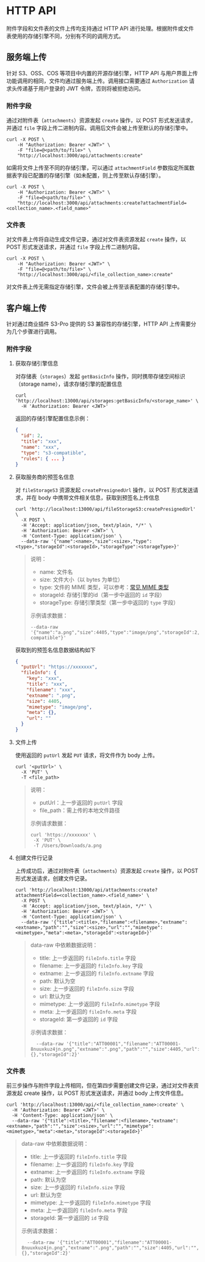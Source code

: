 # HTTP API

附件字段和文件表的文件上传均支持通过 HTTP API 进行处理。根据附件或文件表使用的存储引擎不同，分别有不同的调用方式。

## 服务端上传

针对 S3、OSS、COS 等项目中内置的开源存储引擎，HTTP API 与用户界面上传功能调用的相同，文件均通过服务端上传。调用接口需要通过 `Authorization` 请求头传递基于用户登录的 JWT 令牌，否则将被拒绝访问。

### 附件字段

通过对附件表（`attachments`）资源发起 `create` 操作，以 POST 形式发送请求，并通过 `file` 字段上传二进制内容。调用后文件会被上传至默认的存储引擎中。

```shell
curl -X POST \
    -H "Authorization: Bearer <JWT>" \
    -F "file=@<path/to/file>" \
    "http://localhost:3000/api/attachments:create"
```

如需将文件上传至不同的存储引擎，可以通过 `attachmentField` 参数指定所属数据表字段已配置的存储引擎（如未配置，则上传至默认存储引擎）。

```shell
curl -X POST \
    -H "Authorization: Bearer <JWT>" \
    -F "file=@<path/to/file>" \
    "http://localhost:3000/api/attachments:create?attachmentField=<collection_name>.<field_name>"
```

### 文件表

对文件表上传将自动生成文件记录，通过对文件表资源发起 `create` 操作，以 POST 形式发送请求，并通过 `file` 字段上传二进制内容。

```shell
curl -X POST \
    -H "Authorization: Bearer <JWT>" \
    -F "file=@<path/to/file>" \
    "http://localhost:3000/api/<file_collection_name>:create"
```

对文件表上传无需指定存储引擎，文件会被上传至该表配置的存储引擎中。

## 客户端上传

针对通过商业插件 S3-Pro 提供的 S3 兼容性的存储引擎，HTTP API 上传需要分为几个步骤进行调用。

### 附件字段

1.  获取存储引擎信息

    对存储表（`storages`）发起 `getBasicInfo` 操作，同时携带存储空间标识（storage name），请求存储引擎的配置信息

    ```shell
    curl 'http://localhost:13000/api/storages:getBasicInfo/<storage_name>' \
      -H 'Authorization: Bearer <JWT>'
    ```

    返回的存储引擎配置信息示例：

    ```json
    {
      "id": 2,
      "title": "xxx",
      "name": "xxx",
      "type": "s3-compatible",
      "rules": { ... }
    }
    ```

2.  获取服务商的预签名信息

    对 `fileStorageS3` 资源发起 `createPresignedUrl` 操作，以 POST 形式发送请求，并在 body 中携带文件相关信息，获取到预签名上传信息

    ```shell
    curl 'http://localhost:13000/api/fileStorageS3:createPresignedUrl' \
      -X POST \
      -H 'Accept: application/json, text/plain, */*' \
      -H 'Authorization: Bearer <JWT>' \
      -H 'Content-Type: application/json' \
      --data-raw '{"name":<name>,"size":<size>,"type":<type>,"storageId":<storageId>,"storageType":<storageType>}'
    ```

    > 说明：
    > 
    > * name: 文件名
    > * size: 文件大小（以 bytes 为单位）
    > * type: 文件的 MIME 类型，可以参考：[常见 MIME 类型](https://developer.mozilla.org/zh-CN/docs/Web/HTTP/MIME_types/Common_types)
    > * storageId: 存储引擎的id（第一步中返回的 `id` 字段）
    > * storageType: 存储引擎类型（第一步中返回的 `type` 字段）
    > 
    > 示例请求数据：
    > 
    > ```
    > --data-raw '{"name":"a.png","size":4405,"type":"image/png","storageId":2,"storageType":"s3-compatible"}'
    > ```

    获取到的预签名信息数据结构如下

    ```json
    {
      "putUrl": "https://xxxxxxx",
      "fileInfo": {
        "key": "xxx",
        "title": "xxx",
        "filename": "xxx",
        "extname": ".png",
        "size": 4405,
        "mimetype": "image/png",
        "meta": {},
        "url": ""
      }
    }
    ```

3.  文件上传

    使用返回的 `putUrl` 发起 `PUT` 请求，将文件作为 body 上传。

    ```shell
    curl '<putUrl>' \
      -X 'PUT' \
      -T <file_path>
    ```
    > 说明：
    > * putUrl：上一步返回的 `putUrl` 字段
    > * file_path：需上传的本地文件路径
    > 
    > 示例请求数据：
    > ```
    > curl 'https://xxxxxxx' \
    >  -X 'PUT' \
    >  -T /Users/Downloads/a.png
    > ```

4.  创建文件行记录

    上传成功后，通过对附件表（`attachments`）资源发起 `create` 操作，以 POST 形式发送请求，创建文件记录。

    ```shell
    curl 'http://localhost:13000/api/attachments:create?attachmentField=<collection_name>.<field_name>' \
      -X POST \
      -H 'Accept: application/json, text/plain, */*' \
      -H 'Authorization: Bearer <JWT>' \
      -H 'Content-Type: application/json' \
      --data-raw '{"title":<title>,"filename":<filename>,"extname":<extname>,"path":"","size":<size>,"url":"","mimetype":<mimetype>,"meta":<meta>,"storageId":<storageId>}'
    ```

    > data-raw 中依赖数据说明：
    > * title: 上一步返回的 `fileInfo.title` 字段
    > * filename: 上一步返回的 `fileInfo.key` 字段
    > * extname: 上一步返回的 `fileInfo.extname` 字段
    > * path: 默认为空
    > * size: 上一步返回的 `fileInfo.size` 字段
    > * url: 默认为空
    > * mimetype: 上一步返回的 `fileInfo.mimetype` 字段
    > * meta: 上一步返回的 `fileInfo.meta` 字段
    > * storageId: 第一步返回的 `id` 字段
    > 
    > 示例请求数据：
    > ```
    >   --data-raw '{"title":"ATT00001","filename":"ATT00001-8nuuxkuz4jn.png","extname":".png","path":"","size":4405,"url":"","mimetype":"image/png","meta":{},"storageId":2}'
    > ```

### 文件表

前三步操作与附件字段上传相同，但在第四步需要创建文件记录，通过对文件表资源发起 create 操作，以 POST 形式发送请求，并通过 body 上传文件信息。

```shell
curl 'http://localhost:13000/api/<file_collection_name>:create' \
  -H 'Authorization: Bearer <JWT>' \
  -H 'Content-Type: application/json' \
  --data-raw '{"title":<title>,"filename":<filename>,"extname":<extname>,"path":"","size":<size>,"url":"","mimetype":<mimetype>,"meta":<meta>,"storageId":<storageId>}'
```

> data-raw 中依赖数据说明：
> * title: 上一步返回的 `fileInfo.title` 字段
> * filename: 上一步返回的 `fileInfo.key` 字段
> * extname: 上一步返回的 `fileInfo.extname` 字段
> * path: 默认为空
> * size: 上一步返回的 `fileInfo.size` 字段
> * url: 默认为空
> * mimetype: 上一步返回的 `fileInfo.mimetype` 字段
> * meta: 上一步返回的 `fileInfo.meta` 字段
> * storageId: 第一步返回的 `id` 字段
> 
> 示例请求数据：
> ```
>   --data-raw '{"title":"ATT00001","filename":"ATT00001-8nuuxkuz4jn.png","extname":".png","path":"","size":4405,"url":"","mimetype":"image/png","meta":{},"storageId":2}'
> ```